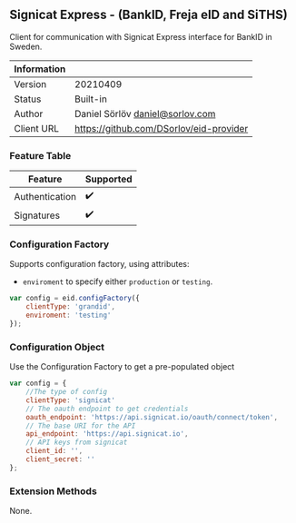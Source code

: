 ## Signicat Express - (BankID, Freja eID and SiTHS)

Client for communication with Signicat Express interface for BankID in Sweden. 



| Information |   |
| --- | --- |
| Version | 20210409 |
| Status | Built-in |
| Author | Daniel Sörlöv <daniel@sorlov.com> |
| Client URL | https://github.com/DSorlov/eid-provider |

### Feature Table

| Feature | Supported |
| --- | --- |
| Authentication | :heavy_check_mark: |
| Signatures | :heavy_check_mark: |

### Configuration Factory

Supports configuration factory, using attributes:

* `enviroment` to specify either `production` or `testing`.

```javascript
var config = eid.configFactory({
    clientType: 'grandid',
    enviroment: 'testing'
});
```

### Configuration Object

Use the Configuration Factory to get a pre-populated object

```javascript
var config = {
    //The type of config
    clientType: 'signicat'
    // The oauth endpoint to get credentials
    oauth_endpoint: 'https://api.signicat.io/oauth/connect/token',
    // The base URI for the API
    api_endpoint: 'https://api.signicat.io',
    // API keys from signicat
    client_id: '',
    client_secret: ''
};
```

### Extension Methods

None.
